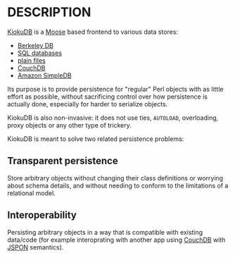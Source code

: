 # DESCRIPTION

[KiokuDB](http://www.iinteractive.com/kiokudb) is a [Moose](http://moose.perl.org) based frontend to various data
stores:

* [Berkeley DB](http://github.com/nothingmuch/kiokudb-backend-bdb)
* [SQL databases](http://github.com/nothingmuch/kiokudb-backend-dbi)
* [plain files](http://github.com/nothingmuch/kiokudb-backend-files)
* [CouchDB](http://github.com/nothingmuch/kiokudb-backend-couchdb)
* [Amazon SimpleDB](http://github.com/omega/kiokudb-backend-aws-sdb)

Its purpose is to provide persistence for "regular" Perl objects with as little
effort as possible, without sacrificing control over how persistence is
actually done, especially for harder to serialize objects.

KiokuDB is also non-invasive: it does not use ties, `AUTOLOAD`, overloading, proxy objects or any other type of trickery.

KiokuDB is meant to solve two related persistence problems:

## Transparent persistence

Store arbitrary objects without changing their class definitions or worrying
about schema details, and without needing to conform to the limitations of a
relational model.

## Interoperability

Persisting arbitrary objects in a way that is compatible with existing
data/code (for example interoprating with another app using
[CouchDB](http://couchdb.apache.org/) with [JSPON](http://jspon.org) semantics).

